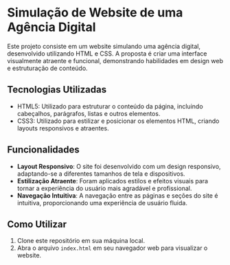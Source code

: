 # Simulação de Website de uma Agência Digital

Este projeto consiste em um website simulando uma agência digital, desenvolvido utilizando HTML e CSS. A proposta é criar uma interface visualmente atraente e funcional, demonstrando habilidades em design web e estruturação de conteúdo.

## Tecnologias Utilizadas

- HTML5: Utilizado para estruturar o conteúdo da página, incluindo cabeçalhos, parágrafos, listas e outros elementos.
- CSS3: Utilizado para estilizar e posicionar os elementos HTML, criando layouts responsivos e atraentes.

## Funcionalidades

- **Layout Responsivo**: O site foi desenvolvido com um design responsivo, adaptando-se a diferentes tamanhos de tela e dispositivos.
- **Estilização Atraente**: Foram aplicados estilos e efeitos visuais para tornar a experiência do usuário mais agradável e profissional.
- **Navegação Intuitiva**: A navegação entre as páginas e seções do site é intuitiva, proporcionando uma experiência de usuário fluida.

## Como Utilizar

1. Clone este repositório em sua máquina local.
2. Abra o arquivo `index.html` em seu navegador web para visualizar o website.


